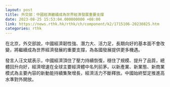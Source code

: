 ```yaml
---
layout: post
title: 外交部：中國經濟繼續成為世界經濟發展重要支撐
date: 2023-08-25 15:53:04.000000000 +08:00
link: https://news.rthk.hk/rthk/ch/component/k2/1715106-20230825.htm
categories: rthk
---
```


在北京，外交部說，中國經濟韌性強、潛力大、活力足，長期向好的基本面不會改變，將繼續成為世界經濟發展的重要支撐，為各國發展提供更多機遇。

發言人汪文斌表示，中國經濟頂住了壓力持續恢復，穩住了規模、提升了品質，總體回升向好，經濟增速在全球主要經濟體中名列前茅。以新產業、新業態、新商業模式為主要內容的新動能持續集聚增長，經濟活力不斷釋放。中國始終堅定推進高水準對外開放。
